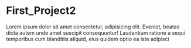 # First_Project2
Lorem ipsum dolor sit amet consectetur, adipisicing elit. Eveniet, beatae dicta autem unde amet suscipit consequuntur! Laudantium ratione a sequi temporibus cum blanditiis aliquid, eius quidem optio ea iste adipisci
